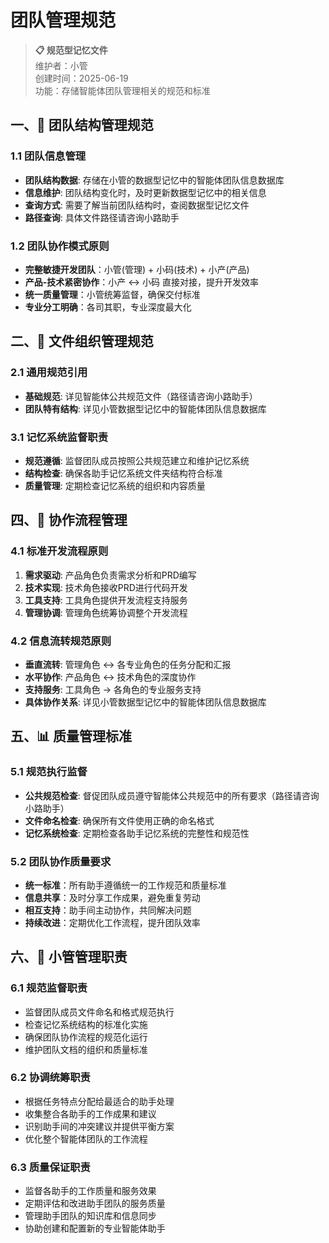 # 团队管理规范

> **📋 规范型记忆文件**  
> 维护者：小管  
> 创建时间：2025-06-19  
> 功能：存储智能体团队管理相关的规范和标准

## 一、🎯 团队结构管理规范

### 1.1 团队信息管理
* **团队结构数据**: 存储在小管的数据型记忆中的智能体团队信息数据库
* **信息维护**: 团队结构变化时，及时更新数据型记忆中的相关信息
* **查询方式**: 需要了解当前团队结构时，查阅数据型记忆文件
* **路径查询**: 具体文件路径请咨询小路助手

### 1.2 团队协作模式原则
* **完整敏捷开发团队**：小管(管理) + 小码(技术) + 小产(产品)
* **产品-技术紧密协作**：小产 ↔ 小码 直接对接，提升开发效率
* **统一质量管理**：小管统筹监督，确保交付标准
* **专业分工明确**：各司其职，专业深度最大化

## 二、📁 文件组织管理规范

### 2.1 通用规范引用
* **基础规范**: 详见智能体公共规范文件（路径请咨询小路助手）
* **团队特有结构**: 详见小管数据型记忆中的智能体团队信息数据库

### 3.1 记忆系统监督职责
* **规范遵循**: 监督团队成员按照公共规范建立和维护记忆系统
* **结构检查**: 确保各助手记忆系统文件夹结构符合标准
* **质量管理**: 定期检查记忆系统的组织和内容质量

## 四、🤝 协作流程管理

### 4.1 标准开发流程原则
1. **需求驱动**: 产品角色负责需求分析和PRD编写
2. **技术实现**: 技术角色接收PRD进行代码开发
3. **工具支持**: 工具角色提供开发流程支持服务
4. **管理协调**: 管理角色统筹协调整个开发流程

### 4.2 信息流转规范原则
* **垂直流转**: 管理角色 ↔ 各专业角色的任务分配和汇报
* **水平协作**: 产品角色 ↔ 技术角色的深度协作
* **支持服务**: 工具角色 → 各角色的专业服务支持
* **具体协作关系**: 详见小管数据型记忆中的智能体团队信息数据库

## 五、📊 质量管理标准

### 5.1 规范执行监督
* **公共规范检查**: 督促团队成员遵守智能体公共规范中的所有要求（路径请咨询小路助手）
* **文件命名检查**: 确保所有文件使用正确的命名格式
* **记忆系统检查**: 定期检查各助手记忆系统的完整性和规范性

### 5.2 团队协作质量要求
* **统一标准**：所有助手遵循统一的工作规范和质量标准
* **信息共享**：及时分享工作成果，避免重复劳动
* **相互支持**：助手间主动协作，共同解决问题
* **持续改进**：定期优化工作流程，提升团队效率

## 六、🎯 小管管理职责

### 6.1 规范监督职责
* 监督团队成员文件命名和格式规范执行
* 检查记忆系统结构的标准化实施
* 确保团队协作流程的规范化运行
* 维护团队文档的组织和质量标准

### 6.2 协调统筹职责
* 根据任务特点分配给最适合的助手处理
* 收集整合各助手的工作成果和建议
* 识别助手间的冲突建议并提供平衡方案
* 优化整个智能体团队的工作流程

### 6.3 质量保证职责
* 监督各助手的工作质量和服务效果
* 定期评估和改进助手团队的服务质量
* 管理助手团队的知识库和信息同步
* 协助创建和配置新的专业智能体助手 